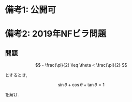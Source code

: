 # 備考1: 公開可

# 備考2: 2019年NFビラ問題

## 問題

$$ - \frac{\pi}{2} \leq \theta < \frac{\pi}{2}  $$

とするとき, 

$$ \sin \theta + \cos \theta + \tan \theta = 1 $$

を解け. 

